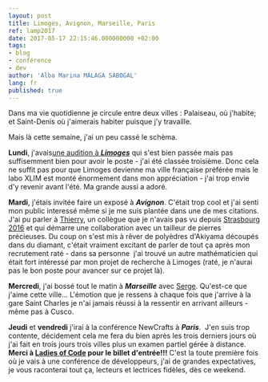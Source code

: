 ```yaml
---
layout: post
title: Limoges, Avignon, Marseille, Paris
ref: lamp2017
date: 2017-05-17 22:15:46.000000000 +02:00
tags:
- blog
- conférence
- dev
author: 'Alba Marina MÁLAGA SABOGAL'
lang: fr
published: true
---
```


Dans ma vie quotidienne je circule entre deux villes : Palaiseau, où j'habite; et Saint-Denis où j'aimerais habiter puisque j'y travaille.

Mais là cette semaine, j'ai un peu cassé le schèma.

**Lundi**, j'avais[une audition à
***Limoges***](http://albamath.com/lemotion-de-la-premiere-audition/) qui s'est bien passée mais pas suffisemment bien pour avoir le poste - j'ai été classée troisième. Donc cela ne suffit pas pour que Limoges devienne ma ville française préférée mais le labo XLIM est monté énormement dans mon appréciation - j'ai trop envie d'y revenir avant l'été. Ma grande aussi a adoré.

**Mardi**, j'étais invitée faire un exposé à ***Avignon***. C'était trop cool et j'ai senti mon public interessé même si je me suis plantée dans une de mes citations. J'ai pu parler à [Thierry](http://univ-avignon.fr/m-thierry-barbot--2987.kjsp), un collègue que je n'avais pas vu depuis [Strasbourg 2016](http://albamath.com/strasbourg-2016-partie-1/) et qui démarre une collaboration avec un tailleur de pierres précieuses. Du coup on s'est mis à rêver de polyèdres d'Akiyama découpés dans du diamant, c'était vraiment excitant de parler de tout ça après mon recrutement raté - dans sa personne  j'ai trouvé un autre mathématicien qui était fort intéressé par mon projet de recherche à Limoges (raté, je n'aurai pas le bon poste pour avancer sur ce projet là).

**Mercredi**, j'ai bossé tout le matin à ***Marseille*** avec [Serge](http://iml.univ-mrs.fr/~troubetz/). Qu'est-ce que j'aime cette ville... L'émotion que je ressens à chaque fois que j'arrive à la gare Saint Charles je n'ai jamais réussi à la ressentir en arrivant ailleurs - même pas à Cusco.

**Jeudi** et **vendredi** j'irai à la conférence NewCrafts à ***Paris***.  J'en suis trop contente, décidement cela me fera du bien après les trois derniers jours où j'ai fait en trois jours trois villes plus un examen partiel gérée à distance. **Merci à [Ladies of Code](https://www.meetup.com/fr-FR/Ladies-of-Code-Paris/) pour le billet d'entrée!!!** C'est la toute première fois où je vais à une conférence de développeurs, j'ai de grandes expectatives, je vous raconterai tout ça, lecteurs et lectrices fidèles, dès ce weekend.
